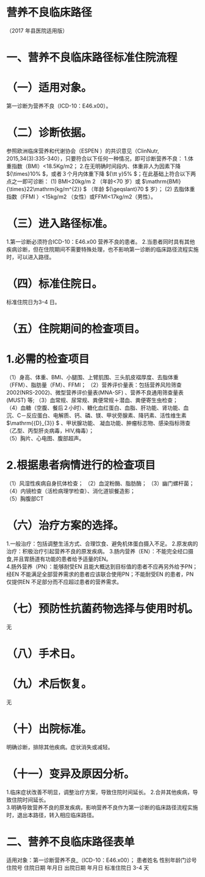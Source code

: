 # 营养不良临床路径  
（2017 年县医院适用版）  
# 一、营养不良临床路径标准住院流程  
# （一）适用对象。  
第一诊断为营养不良（ICD-10：E46.x00）。  
# （二）诊断依据。  
参照欧洲临床营养和代谢协会（ESPEN ）的共识意见（ClinNutr, 2015,34(3):335-340），只要符合以下任何一种情况，即可诊断营养不良： 
1.体重指数（BMI）<18.5Kg/m2； 
2.在无明确时间段内、体重非人为因素下降 ${\times}10\% $，或者３个月内体重下降 ${\tt y}5\% $；在此基础上符合以下两点之一即可诊断： (1) BMI<20kg/m 2 （年龄<70 岁）或 $\mathrm{BMI}{\times}22\mathrm{kg/m^{2}} $ （年龄 ${\geqslant}70 $ 岁）； (2) 去脂体重指数（FFMI ）<15kg/m2 （女性）或FFMI<17kg/m2（男性）。  
# （三）进入路径标准。  
1.第一诊断必须符合ICD-10：E46.x00 营养不良的患者。 
2.当患者同时具有其他疾病诊断，但在住院期间不需要特殊处理，也不影响第一诊断的临床路径流程实施时，可以进入路径。  
# （四）标准住院日。  
标准住院日为3–4 日。  
# （五）住院期间的检查项目。  
# 1.必需的检查项目  
（1）身高、体重、BMI、小腿围、上臂肌围、三头肌皮褶厚度、去脂体重（FFM）、脂肪量（FM）、FFMI； （2）营养评价量表：包括营养风险筛查2002(NRS-2002)、微型营养评价量表(MNA-SF) 、营养不良通用筛查量表
(MUST) 等; 
 （3）血常规、尿常规、粪便常规＋潜血、粪便寄生虫检查；  
（4）血糖（空腹、餐后２小时）、糖化血红蛋白、血脂、肝功能、肾功能、血沉、C－反应蛋白、电解质、钙、磷、镁、甲状旁腺素、降钙素、活性维生素 $\mathrm{{D}_{3}} $ 、甲状腺功能、 凝血功能、肿瘤标志物、感染指标筛查（乙型、丙型肝炎病毒，HIV,梅毒）；  
（5）胸片、心电图、腹部超声。  
# 2.根据患者病情进行的检查项目  
（1）风湿性疾病自身抗体检查； 
（2）血淀粉酶、脂肪酶； 
（3）幽门螺杆菌； 
（4）内镜检查（活检病理学检查）、消化道钡餐造影；  
（5）胸腹部CT  
# （六）治疗方案的选择。  
1.一般治疗：包括调整生活方式、合理饮食、避免机体蛋白摄入不足。 
2.原发病的治疗：积极治疗引起营养不良的原发疾病。 
3.肠内营养（EN）：不能完全经口摄食,并且胃肠道有功能的患者给予适量的EN。  
4.肠外营养（PN）：能够耐受EN 且能大概达到目标值的患者不应再另外给予PN；经EN 不能满足全部营养需求的患者应该联合使用PN；不能耐受EN 的患者，PN 仅提供EN 不足部分而不应超过患者的营养需求。  
# （七）预防性抗菌药物选择与使用时机。  
无  
# （八）手术日。  
# （九）术后恢复。  
无  
# （十）出院标准。  
明确诊断，排除其他疾病。症状消失或减轻。  
# （十一）变异及原因分析。  
1.临床症状改善不明显，调整治疗方案，导致住院时间延长。 2.合并其他疾病，导致住院时间延长。  
3.明确导致营养不良的原发疾病，影响营养不良作为第一诊断的临床路径流程实施时，退出本路径，转入相应临床路径。  
# 二、营养不良临床路径表单  
适用对象：第一诊断营养不良_（ICD-10：E46.x00）； 患者姓名  性别年龄门诊号住院号 住院日期  年月日   出院日期  年月日  标准住院日  3-4    天  
